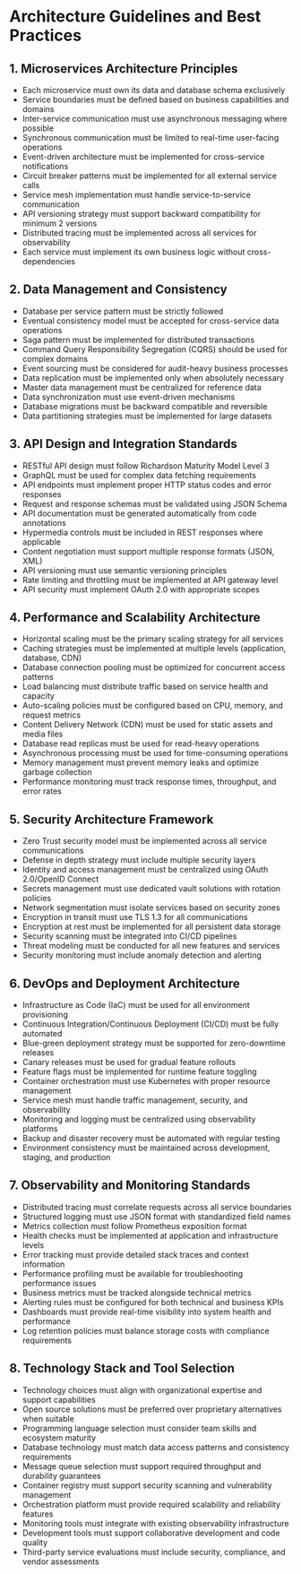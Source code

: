 # Architecture Guidelines and Best Practices

## 1. Microservices Architecture Principles
- Each microservice must own its data and database schema exclusively
- Service boundaries must be defined based on business capabilities and domains
- Inter-service communication must use asynchronous messaging where possible
- Synchronous communication must be limited to real-time user-facing operations
- Event-driven architecture must be implemented for cross-service notifications
- Circuit breaker patterns must be implemented for all external service calls
- Service mesh implementation must handle service-to-service communication
- API versioning strategy must support backward compatibility for minimum 2 versions
- Distributed tracing must be implemented across all services for observability
- Each service must implement its own business logic without cross-dependencies

## 2. Data Management and Consistency
- Database per service pattern must be strictly followed
- Eventual consistency model must be accepted for cross-service data operations
- Saga pattern must be implemented for distributed transactions
- Command Query Responsibility Segregation (CQRS) should be used for complex domains
- Event sourcing must be considered for audit-heavy business processes
- Data replication must be implemented only when absolutely necessary
- Master data management must be centralized for reference data
- Data synchronization must use event-driven mechanisms
- Database migrations must be backward compatible and reversible
- Data partitioning strategies must be implemented for large datasets

## 3. API Design and Integration Standards
- RESTful API design must follow Richardson Maturity Model Level 3
- GraphQL must be used for complex data fetching requirements
- API endpoints must implement proper HTTP status codes and error responses
- Request and response schemas must be validated using JSON Schema
- API documentation must be generated automatically from code annotations
- Hypermedia controls must be included in REST responses where applicable
- Content negotiation must support multiple response formats (JSON, XML)
- API versioning must use semantic versioning principles
- Rate limiting and throttling must be implemented at API gateway level
- API security must implement OAuth 2.0 with appropriate scopes

## 4. Performance and Scalability Architecture
- Horizontal scaling must be the primary scaling strategy for all services
- Caching strategies must be implemented at multiple levels (application, database, CDN)
- Database connection pooling must be optimized for concurrent access patterns
- Load balancing must distribute traffic based on service health and capacity
- Auto-scaling policies must be configured based on CPU, memory, and request metrics
- Content Delivery Network (CDN) must be used for static assets and media files
- Database read replicas must be used for read-heavy operations
- Asynchronous processing must be used for time-consuming operations
- Memory management must prevent memory leaks and optimize garbage collection
- Performance monitoring must track response times, throughput, and error rates

## 5. Security Architecture Framework
- Zero Trust security model must be implemented across all service communications
- Defense in depth strategy must include multiple security layers
- Identity and access management must be centralized using OAuth 2.0/OpenID Connect
- Secrets management must use dedicated vault solutions with rotation policies
- Network segmentation must isolate services based on security zones
- Encryption in transit must use TLS 1.3 for all communications
- Encryption at rest must be implemented for all persistent data storage
- Security scanning must be integrated into CI/CD pipelines
- Threat modeling must be conducted for all new features and services
- Security monitoring must include anomaly detection and alerting

## 6. DevOps and Deployment Architecture
- Infrastructure as Code (IaC) must be used for all environment provisioning
- Continuous Integration/Continuous Deployment (CI/CD) must be fully automated
- Blue-green deployment strategy must be supported for zero-downtime releases
- Canary releases must be used for gradual feature rollouts
- Feature flags must be implemented for runtime feature toggling
- Container orchestration must use Kubernetes with proper resource management
- Service mesh must handle traffic management, security, and observability
- Monitoring and logging must be centralized using observability platforms
- Backup and disaster recovery must be automated with regular testing
- Environment consistency must be maintained across development, staging, and production

## 7. Observability and Monitoring Standards
- Distributed tracing must correlate requests across all service boundaries
- Structured logging must use JSON format with standardized field names
- Metrics collection must follow Prometheus exposition format
- Health checks must be implemented at application and infrastructure levels
- Error tracking must provide detailed stack traces and context information
- Performance profiling must be available for troubleshooting performance issues
- Business metrics must be tracked alongside technical metrics
- Alerting rules must be configured for both technical and business KPIs
- Dashboards must provide real-time visibility into system health and performance
- Log retention policies must balance storage costs with compliance requirements

## 8. Technology Stack and Tool Selection
- Technology choices must align with organizational expertise and support capabilities
- Open source solutions must be preferred over proprietary alternatives when suitable
- Programming language selection must consider team skills and ecosystem maturity
- Database technology must match data access patterns and consistency requirements
- Message queue selection must support required throughput and durability guarantees
- Container registry must support security scanning and vulnerability management
- Orchestration platform must provide required scalability and reliability features
- Monitoring tools must integrate with existing observability infrastructure
- Development tools must support collaborative development and code quality
- Third-party service evaluations must include security, compliance, and vendor assessments
